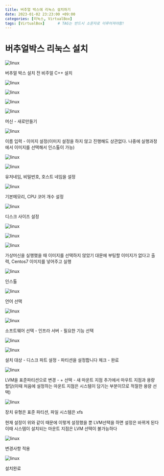 ```yaml
---
title: 버추얼 박스에 리눅스 설치하기
date: 2023-01-02 23:23:00 +09:00
categories: [리눅스, VirtualBox]
tags: [VirtualBox]		# TAG는 반드시 소문자로 이루어져야함!
---
```



# 버추얼박스 리눅스 설치

![linux](./assets/img/LinuxInstall/sc01.png)
 
버추얼 박스 설치 전 비주얼 C++ 설치
 
![linux](./assets/img/LinuxInstall/sc02.png)

![linux](./assets/img/LinuxInstall/sc03.png)

![linux](./assets/img/LinuxInstall/sc04.png)

![linux](./assets/img/LinuxInstall/sc05.png)
 
머신 - 새로만들기
 
![linux](./assets/img/LinuxInstall/sc06.png)
 
이름 입력 - 이미지 설정(이미지 설정을 하지 않고 진행해도 상관없다. 나중에 실행과정에서 이미지를 선택해서 인스톨이 가능)
 
![linux](./assets/img/LinuxInstall/sc07.png)

![linux](./assets/img/LinuxInstall/sc08.png)
 
유저네임, 비밀번호, 호스트 네임을 설정
 

![linux](./assets/img/LinuxInstall/sc09.png)
 
기본메모리, CPU 코어 개수 설정
 

![linux](./assets/img/LinuxInstall/sc10.png)
 
디스크 사이즈 설정
 
![linux](./assets/img/LinuxInstall/sc11.png)

![linux](./assets/img/LinuxInstall/sc12.png)

![linux](./assets/img/LinuxInstall/sc13.png)
 
가상머신을 실행했을 때 이미지를 선택하지 않았기 대문에 부팅할 이미지가 없다고 출력, Centos7 이미지를 넣어주고 실행
 

![linux](./assets/img/LinuxInstall/sc14.png)
 
인스톨
 

![linux](./assets/img/LinuxInstall/sc15.png)
 
언어 선택
 
![linux](./assets/img/LinuxInstall/sc16.png)

![linux](./assets/img/LinuxInstall/sc17.png)
 
소프트웨어 선택 - 인프라 서버 - 필요한 기능 선택
 
![linux](./assets/img/LinuxInstall/sc18.png)

![linux](./assets/img/LinuxInstall/sc19.png)
 
설치 대상 - 디스크 파트 설정 - 파티션을 설정합니다 체크 - 완료
 
![linux](./assets/img/LinuxInstall/sc20.png)
 
LVM을 표준파티션으로 변경 - + 선택 -  새 마운트 지점 추가에서 마우트 지점과 용량 할당(이때 처음에 설정하는 마운트 지점은 시스템이 담기는 부분이므로 적절한 용량 선택)
 

![linux](./assets/img/LinuxInstall/sc21.png)
 
장치 유형은 표준 파티션, 파일 시스템은 xfs

현재 설정이 위와 같이 때문에 이렇게 설정했을 뿐 LVM선택을 하면 설정은 바뀌게 된다 이때 시스템이 설치되는 마운트 지점은 LVM 선택이 불가능하다
 
![linux](./assets/img/LinuxInstall/sc22.png)
 
변경사항 적용
 
![linux](./assets/img/LinuxInstall/sc23.png)
 
설치완료
 